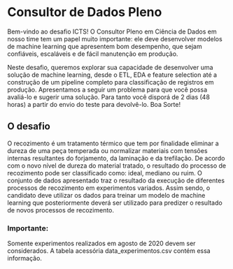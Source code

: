 # Consultor de Dados Pleno

Bem-vindo ao desafio ICTS! O Consultor Pleno em Ciência de Dados em nosso time tem
um papel muito importante: ele deve desenvolver modelos de machine learning que
apresentem bom desempenho, que sejam confiáveis, escaláveis e de fácil manutenção
em produção.

Neste desafio, queremos explorar sua capacidade de desenvolver uma solução de
machine learning, desde o ETL, EDA e feature selection até a construção de um pipeline
completo para classificação de registros em produção.
Apresentamos a seguir um problema para que você possa avaliá-lo e sugerir uma
solução. Para tanto você disporá de 2 dias (48 horas) a partir do envio do teste para
devolvê-lo. Boa Sorte!

## O desafio
O recozimento é um tratamento térmico que tem por finalidade eliminar a dureza de
uma peça temperada ou normalizar materiais com tensões internas resultantes do
forjamento, da laminação e da trefilação. De acordo com o novo nível de dureza do
material tratado, o resultado do processo de recozimento pode ser classificado como:
ideal, mediano ou ruim.
O conjunto de dados apresentado traz o resultado da execução de diferentes processos
de recozimento em experimentos variados.
Assim sendo, o candidato deve utilizar os dados para treinar um modelo de machine
learning que posteriormente deverá ser utilizado para predizer o resultado de novos
processos de recozimento.

### Importante:
Somente experimentos realizados em agosto de 2020 devem ser considerados.
A tabela acessória data_experimentos.csv contém essa informação.
